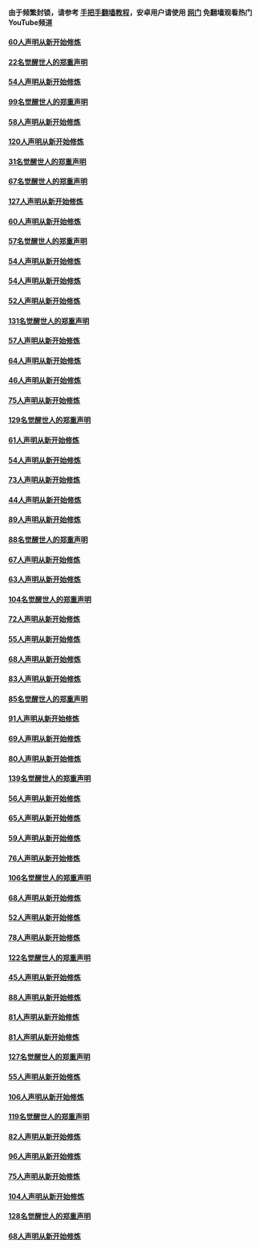 #### 由于频繁封锁，请参考 [手把手翻墙教程](https://github.com/gfw-breaker/guides/wiki/)，安卓用户请使用 [网门](https://github.com/gfw-breaker/nogfw/blob/master/dl.md?t=02151100) 免翻墙观看热门YouTube频道 

#### [60人声明从新开始修炼](../pages/91/420727.md?t=02151100) 

#### [22名觉醒世人的郑重声明](../pages/91/420726.md?t=02151100) 

#### [54人声明从新开始修炼](../pages/91/420529.md?t=02151100) 

#### [99名觉醒世人的郑重声明](../pages/91/420528.md?t=02151100) 

#### [58人声明从新开始修炼](../pages/91/420198.md?t=02151100) 

#### [120人声明从新开始修炼](../pages/91/420141.md?t=02151100) 

#### [31名觉醒世人的郑重声明](../pages/91/420197.md?t=02151100) 

#### [67名觉醒世人的郑重声明](../pages/91/420140.md?t=02151100) 

#### [127人声明从新开始修炼](../pages/91/420082.md?t=02151100) 

#### [60人声明从新开始修炼](../pages/91/420081.md?t=02151100) 

#### [57名觉醒世人的郑重声明](../pages/91/420080.md?t=02151100) 

#### [54人声明从新开始修炼](../pages/91/419533.md?t=02151100) 

#### [54人声明从新开始修炼](../pages/91/419532.md?t=02151100) 

#### [52人声明从新开始修炼](../pages/91/419531.md?t=02151100) 

#### [131名觉醒世人的郑重声明](../pages/91/419530.md?t=02151100) 

#### [57人声明从新开始修炼](../pages/91/419430.md?t=02151100) 

#### [64人声明从新开始修炼](../pages/91/419429.md?t=02151100) 

#### [46人声明从新开始修炼](../pages/91/419428.md?t=02151100) 

#### [75人声明从新开始修炼](../pages/91/419427.md?t=02151100) 

#### [129名觉醒世人的郑重声明](../pages/91/419426.md?t=02151100) 

#### [61人声明从新开始修炼](../pages/91/419198.md?t=02151100) 

#### [54人声明从新开始修炼](../pages/91/419197.md?t=02151100) 

#### [73人声明从新开始修炼](../pages/91/419196.md?t=02151100) 

#### [44人声明从新开始修炼](../pages/91/419075.md?t=02151100) 

#### [89人声明从新开始修炼](../pages/91/419074.md?t=02151100) 

#### [88名觉醒世人的郑重声明](../pages/91/419195.md?t=02151100) 

#### [67人声明从新开始修炼](../pages/91/419073.md?t=02151100) 

#### [63人声明从新开始修炼](../pages/91/419072.md?t=02151100) 

#### [104名觉醒世人的郑重声明](../pages/91/419071.md?t=02151100) 

#### [72人声明从新开始修炼](../pages/91/418902.md?t=02151100) 

#### [55人声明从新开始修炼](../pages/91/418901.md?t=02151100) 

#### [68人声明从新开始修炼](../pages/91/418900.md?t=02151100) 

#### [83人声明从新开始修炼](../pages/91/418757.md?t=02151100) 

#### [85名觉醒世人的郑重声明](../pages/91/418899.md?t=02151100) 

#### [91人声明从新开始修炼](../pages/91/418756.md?t=02151100) 

#### [69人声明从新开始修炼](../pages/91/418755.md?t=02151100) 

#### [80人声明从新开始修炼](../pages/91/418754.md?t=02151100) 

#### [139名觉醒世人的郑重声明](../pages/91/418753.md?t=02151100) 

#### [56人声明从新开始修炼](../pages/91/418594.md?t=02151100) 

#### [65人声明从新开始修炼](../pages/91/418593.md?t=02151100) 

#### [59人声明从新开始修炼](../pages/91/418592.md?t=02151100) 

#### [76人声明从新开始修炼](../pages/91/418431.md?t=02151100) 

#### [106名觉醒世人的郑重声明](../pages/91/418591.md?t=02151100) 

#### [68人声明从新开始修炼](../pages/91/418430.md?t=02151100) 

#### [52人声明从新开始修炼](../pages/91/418429.md?t=02151100) 

#### [78人声明从新开始修炼](../pages/91/418428.md?t=02151100) 

#### [122名觉醒世人的郑重声明](../pages/91/418427.md?t=02151100) 

#### [45人声明从新开始修炼](../pages/91/418248.md?t=02151100) 

#### [88人声明从新开始修炼](../pages/91/418247.md?t=02151100) 

#### [81人声明从新开始修炼](../pages/91/418246.md?t=02151100) 

#### [81人声明从新开始修炼](../pages/91/418139.md?t=02151100) 

#### [127名觉醒世人的郑重声明](../pages/91/418245.md?t=02151100) 

#### [55人声明从新开始修炼](../pages/91/418138.md?t=02151100) 

#### [106人声明从新开始修炼](../pages/91/418137.md?t=02151100) 

#### [119名觉醒世人的郑重声明](../pages/91/418135.md?t=02151100) 

#### [82人声明从新开始修炼](../pages/91/418136.md?t=02151100) 

#### [96人声明从新开始修炼](../pages/91/417831.md?t=02151100) 

#### [75人声明从新开始修炼](../pages/91/417830.md?t=02151100) 

#### [104人声明从新开始修炼](../pages/91/417829.md?t=02151100) 

#### [128名觉醒世人的郑重声明](../pages/91/417828.md?t=02151100) 

#### [68人声明从新开始修炼](../pages/91/417173.md?t=02151100) 

